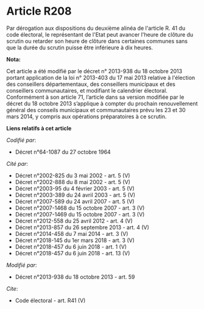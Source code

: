 # Article R208

Par dérogation aux dispositions du deuxième alinéa de l'article R. 41 du code électoral, le représentant de l'Etat peut
avancer l'heure de clôture du scrutin ou retarder son heure de clôture dans certaines communes sans que la durée du scrutin
puisse être inférieure à dix heures.

**Nota:**

Cet article a été modifié par le décret n° 2013-938 du 18 octobre 2013 portant application de la loi n° 2013-403 du 17 mai
2013 relative à l'élection des conseillers départementaux, des conseillers municipaux et des conseillers communautaires, et
modifiant le calendrier électoral. Conformément à son article 71, l’article dans sa version modifiée par le décret du 18
octobre 2013 s’applique à compter du prochain renouvellement général des conseils municipaux et communautaires prévu les 23
et 30 mars 2014, y compris aux opérations préparatoires à ce scrutin.

**Liens relatifs à cet article**

_Codifié par_:

  - Décret n°64-1087 du 27 octobre 1964

_Cité par_:

  - Décret n°2002-825 du 3 mai 2002 - art. 5 (V)
  - Décret n°2002-888 du 8 mai 2002 - art. 5 (V)
  - Décret n°2003-95 du 4 février 2003 - art. 5 (V)
  - Décret n°2003-389 du 24 avril 2003 - art. 5 (V)
  - Décret n°2007-589 du 24 avril 2007 - art. 5 (V)
  - Décret n°2007-1468 du 15 octobre 2007 - art. 3 (V)
  - Décret n°2007-1469 du 15 octobre 2007 - art. 3 (V)
  - Décret n°2012-558 du 25 avril 2012 - art. 4 (V)
  - Décret n°2013-857 du 26 septembre 2013 - art. 4 (V)
  - Décret n°2014-458 du 7 mai 2014 - art. 3 (V)
  - Décret n°2018-145 du 1er mars 2018 - art. 3 (V)
  - Décret n°2018-457 du 6 juin 2018 - art. 1 (V)
  - Décret n°2018-457 du 6 juin 2018 - art. 13 (V)

_Modifié par_:

  - Décret n°2013-938 du 18 octobre 2013 - art. 59

_Cite_:

  - Code électoral - art. R41 (V)
